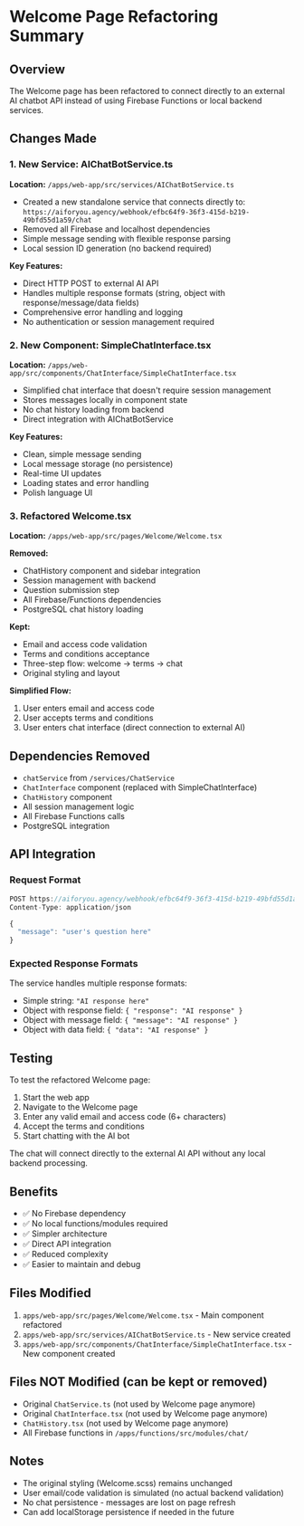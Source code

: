 # Welcome Page Refactoring Summary

## Overview
The Welcome page has been refactored to connect directly to an external AI chatbot API instead of using Firebase Functions or local backend services.

## Changes Made

### 1. New Service: AIChatBotService.ts
**Location:** `/apps/web-app/src/services/AIChatBotService.ts`

- Created a new standalone service that connects directly to: `https://aiforyou.agency/webhook/efbc64f9-36f3-415d-b219-49bfd55d1a59/chat`
- Removed all Firebase and localhost dependencies
- Simple message sending with flexible response parsing
- Local session ID generation (no backend required)

**Key Features:**
- Direct HTTP POST to external AI API
- Handles multiple response formats (string, object with response/message/data fields)
- Comprehensive error handling and logging
- No authentication or session management required

### 2. New Component: SimpleChatInterface.tsx
**Location:** `/apps/web-app/src/components/ChatInterface/SimpleChatInterface.tsx`

- Simplified chat interface that doesn't require session management
- Stores messages locally in component state
- No chat history loading from backend
- Direct integration with AIChatBotService

**Key Features:**
- Clean, simple message sending
- Local message storage (no persistence)
- Real-time UI updates
- Loading states and error handling
- Polish language UI

### 3. Refactored Welcome.tsx
**Location:** `/apps/web-app/src/pages/Welcome/Welcome.tsx`

**Removed:**
- ChatHistory component and sidebar integration
- Session management with backend
- Question submission step
- All Firebase/Functions dependencies
- PostgreSQL chat history loading

**Kept:**
- Email and access code validation
- Terms and conditions acceptance
- Three-step flow: welcome → terms → chat
- Original styling and layout

**Simplified Flow:**
1. User enters email and access code
2. User accepts terms and conditions
3. User enters chat interface (direct connection to external AI)

## Dependencies Removed
- `chatService` from `/services/ChatService`
- `ChatInterface` component (replaced with SimpleChatInterface)
- `ChatHistory` component
- All session management logic
- All Firebase Functions calls
- PostgreSQL integration

## API Integration

### Request Format
```typescript
POST https://aiforyou.agency/webhook/efbc64f9-36f3-415d-b219-49bfd55d1a59/chat
Content-Type: application/json

{
  "message": "user's question here"
}
```

### Expected Response Formats
The service handles multiple response formats:
- Simple string: `"AI response here"`
- Object with response field: `{ "response": "AI response" }`
- Object with message field: `{ "message": "AI response" }`
- Object with data field: `{ "data": "AI response" }`

## Testing
To test the refactored Welcome page:

1. Start the web app
2. Navigate to the Welcome page
3. Enter any valid email and access code (6+ characters)
4. Accept the terms and conditions
5. Start chatting with the AI bot

The chat will connect directly to the external AI API without any local backend processing.

## Benefits
- ✅ No Firebase dependency
- ✅ No local functions/modules required
- ✅ Simpler architecture
- ✅ Direct API integration
- ✅ Reduced complexity
- ✅ Easier to maintain and debug

## Files Modified
1. `apps/web-app/src/pages/Welcome/Welcome.tsx` - Main component refactored
2. `apps/web-app/src/services/AIChatBotService.ts` - New service created
3. `apps/web-app/src/components/ChatInterface/SimpleChatInterface.tsx` - New component created

## Files NOT Modified (can be kept or removed)
- Original `ChatService.ts` (not used by Welcome page anymore)
- Original `ChatInterface.tsx` (not used by Welcome page anymore)
- `ChatHistory.tsx` (not used by Welcome page anymore)
- All Firebase functions in `/apps/functions/src/modules/chat/`

## Notes
- The original styling (Welcome.scss) remains unchanged
- User email/code validation is simulated (no actual backend validation)
- No chat persistence - messages are lost on page refresh
- Can add localStorage persistence if needed in the future

